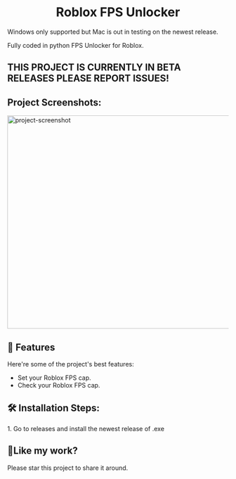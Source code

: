 <h1 align="center" id="title">Roblox FPS Unlocker</h1>

<p id="description">Windows only supported but Mac is out in testing on the newest release.</p>
<p id="description">Fully coded in python FPS Unlocker for Roblox.</p>

<h2>THIS PROJECT IS CURRENTLY IN BETA RELEASES PLEASE REPORT ISSUES!</h2>

<h2>Project Screenshots:</h2>

<img src="https://i.ibb.co/Qr1MZtS/image-2023-10-27-203820862.png" alt="project-screenshot" width="1395" height="485/">

  
  
<h2>🧐 Features</h2>

Here're some of the project's best features:

*   Set your Roblox FPS cap.
*   Check your Roblox FPS cap.

<h2>🛠️ Installation Steps:</h2>

<p>1. Go to releases and install the newest release of .exe</p>

<h2>💖Like my work?</h2>

Please star this project to share it around.
